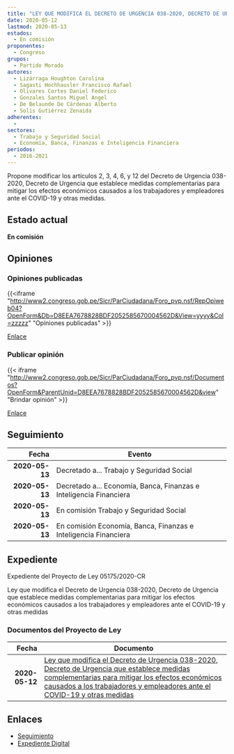 ```yaml
---
title: "LEY QUE MODIFICA EL DECRETO DE URGENCIA 038-2020, DECRETO DE URGENCIA QUE ESTABLECE MEDIDAS COMPLEMENTARIAS PARA MITIGAR LOS EFECTOS ECONÓMICOS CAUSADOS A LOS TRABAJADORES Y EMPLEADORES ANTE EL COVID-19 Y OTRAS MEDIDAS"
date: 2020-05-12
lastmod: 2020-05-13
estados: 
  - En comisión
proponentes: 
  - Congreso
grupos: 
  - Partido Morado
autores: 
  - Lizárraga Houghton Carolina
  - Sagasti Hochhausler Francisco Rafael
  - Olivares Cortes Daniel Federico
  - Gonzales Santos Miguel Angel
  - De Belaunde De Cárdenas Alberto
  - Solis Gutiérrez Zenaida
adherentes: 
  - 
sectores: 
  - Trabajo y Seguridad Social
  - Economía, Banca, Finanzas e Inteligencia Financiera
periodos: 
  - 2016-2021
---
```


Propone modificar los artículos 2, 3, 4, 6, y 12 del Decreto de Urgencia 038-2020, Decreto de Urgencia que establece medidas complementarias para mitigar los efectos económicos causados a los trabajadores y empleadores ante el COVID-19 y otras medidas.


## Estado actual

**En comisión**

## Opiniones

### Opiniones publicadas

{{<iframe "http://www2.congreso.gob.pe/Sicr/ParCiudadana/Foro_pvp.nsf/RepOpiweb04?OpenForm&Db=D8EEA7678828BDF2052585670004562D&View=yyyy&Col=zzzzz" "Opiniones publicadas" >}}

[Enlace](http://www2.congreso.gob.pe/Sicr/ParCiudadana/Foro_pvp.nsf/RepOpiweb04?OpenForm&Db=D8EEA7678828BDF2052585670004562D&View=yyyy&Col=zzzzz)
### Publicar opinión

{{< iframe "http://www2.congreso.gob.pe/Sicr/ParCiudadana/Foro_pvp.nsf/Documentos?OpenForm&ParentUnid=D8EEA7678828BDF2052585670004562D&view" "Brindar opinión" >}}

[Enlace](http://www2.congreso.gob.pe/Sicr/ParCiudadana/Foro_pvp.nsf/Documentos?OpenForm&ParentUnid=D8EEA7678828BDF2052585670004562D&view)

## Seguimiento

| Fecha | Evento |
|------:|--------|
| **2020-05-13** | Decretado a... Trabajo y Seguridad Social|
| **2020-05-13** | Decretado a... Economía, Banca, Finanzas e Inteligencia Financiera|
| **2020-05-13** | En comisión Trabajo y Seguridad Social|
| **2020-05-13** | En comisión Economía, Banca, Finanzas e Inteligencia Financiera|


## Expediente

Expediente del Proyecto de Ley 05175/2020-CR

Ley que modifica el Decreto de Urgencia 038-2020, Decreto de Urgencia que establece medidas complementarias para mitigar los efectos económicos causados a los trabajadores y empleadores ante el COVID-19 y otras medidas


### Documentos del Proyecto de Ley

| Fecha | Documento |
|------:|--------|
| **2020-05-12** | [Ley que modifica el Decreto de Urgencia 038-2020, Decreto de Urgencia que establece medidas complementarias para mitigar los efectos económicos causados a los trabajadores y empleadores ante el COVID-19 y otras medidas](http://www.leyes.congreso.gob.pe/Documentos/2016_2021/Proyectos_de_Ley_y_de_Resoluciones_Legislativas/PL05175-20200512.pdf) |

## Enlaces 

- [Seguimiento](http://www2.congreso.gob.pe/Sicr/TraDocEstProc/CLProLey2016.nsf/f7fff46988ca05b1052578e100829cc7/55f596b822ccc2b9052585660075d923?OpenDocument)
- [Expediente Digital](http://www2.congreso.gob.pe/Sicr/TraDocEstProc/CLProLey2016.nsf/f7fff46988ca05b1052578e100829cc7/55f596b822ccc2b9052585660075d923?OpenDocument&Click=05257FB7005EB655.eb71d0cf91d8294e05256cdf006b5706/$Body/0.1C6C)
